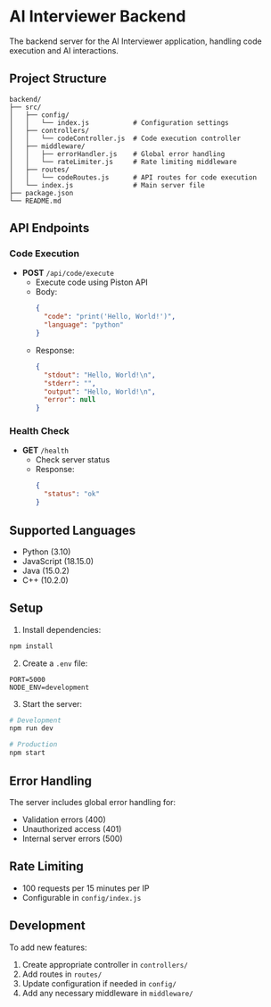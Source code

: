 # AI Interviewer Backend

The backend server for the AI Interviewer application, handling code execution and AI interactions.

## Project Structure

```
backend/
├── src/
│   ├── config/
│   │   └── index.js           # Configuration settings
│   ├── controllers/
│   │   └── codeController.js  # Code execution controller
│   ├── middleware/
│   │   ├── errorHandler.js    # Global error handling
│   │   └── rateLimiter.js     # Rate limiting middleware
│   ├── routes/
│   │   └── codeRoutes.js      # API routes for code execution
│   └── index.js               # Main server file
├── package.json
└── README.md
```

## API Endpoints

### Code Execution

- **POST** `/api/code/execute`
  - Execute code using Piston API
  - Body:
    ```json
    {
      "code": "print('Hello, World!')",
      "language": "python"
    }
    ```
  - Response:
    ```json
    {
      "stdout": "Hello, World!\n",
      "stderr": "",
      "output": "Hello, World!\n",
      "error": null
    }
    ```

### Health Check

- **GET** `/health`
  - Check server status
  - Response:
    ```json
    {
      "status": "ok"
    }
    ```

## Supported Languages

- Python (3.10)
- JavaScript (18.15.0)
- Java (15.0.2)
- C++ (10.2.0)

## Setup

1. Install dependencies:
```bash
npm install
```

2. Create a `.env` file:
```env
PORT=5000
NODE_ENV=development
```

3. Start the server:
```bash
# Development
npm run dev

# Production
npm start
```

## Error Handling

The server includes global error handling for:
- Validation errors (400)
- Unauthorized access (401)
- Internal server errors (500)

## Rate Limiting

- 100 requests per 15 minutes per IP
- Configurable in `config/index.js`

## Development

To add new features:
1. Create appropriate controller in `controllers/`
2. Add routes in `routes/`
3. Update configuration if needed in `config/`
4. Add any necessary middleware in `middleware/` 